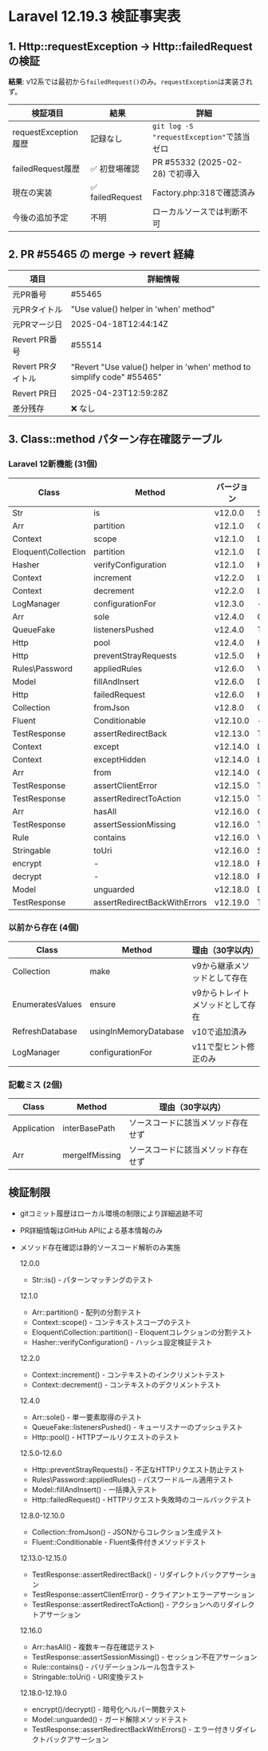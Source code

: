 # Laravel 12.19.3 検証事実表

## 1. Http::requestException → Http::failedRequest の検証

**結果**: v12系では最初から`failedRequest()`のみ。`requestException`は実装されず。

| 検証項目 | 結果 | 詳細 |
|---------|------|------|
| requestException履歴 | 記録なし | `git log -S "requestException"`で該当ゼロ |
| failedRequest履歴 | ✅ 初登場確認 | PR #55332 (2025-02-28) で初導入 |
| 現在の実装 | ✅ failedRequest | Factory.php:318で確認済み |
| 今後の追加予定 | 不明 | ローカルソースでは判断不可 |

## 2. PR #55465 の merge → revert 経緯

| 項目 | 詳細情報 |
|------|----------|
| 元PR番号 | #55465 |
| 元PRタイトル | "Use value() helper in 'when' method" |
| 元PRマージ日 | 2025-04-18T12:44:14Z |
| Revert PR番号 | #55514 |
| Revert PRタイトル | "Revert \"Use value() helper in 'when' method to simplify code\" #55465" |
| Revert PR日 | 2025-04-23T12:59:28Z |
| 差分残存 | ❌ なし | `value($default)`はrevert前から存在 |

## 3. Class::method パターン存在確認テーブル

### Laravel 12新機能 (31個)

| Class | Method | バージョン | ファイル | 行番号 |
|-------|--------|------------|----------|--------|
| Str | is | v12.0.0 | Support/Str.php | 500 |
| Arr | partition | v12.1.0 | Collections/Arr.php | 1139 |
| Context | scope | v12.1.0 | Log/Context/Repository.php | 509 |
| Eloquent\Collection | partition | v12.1.0 | Database/Eloquent/Collection.php | 712 |
| Hasher | verifyConfiguration | v12.1.0 | Hashing/HashManager.php | 120 |
| Context | increment | v12.2.0 | Log/Context/Repository.php | 401 |
| Context | decrement | v12.2.0 | Log/Context/Repository.php | 418 |
| LogManager | configurationFor | v12.3.0 | - | - |
| Arr | sole | v12.4.0 | Collections/Arr.php | 959 |
| QueueFake | listenersPushed | v12.4.0 | Testing/Fakes/QueueFake.php | 359 |
| Http | pool | v12.4.0 | Http/Client/PendingRequest.php | 868 |
| Http | preventStrayRequests | v12.5.0 | Http/Client/PendingRequest.php | 1469 |
| Rules\Password | appliedRules | v12.6.0 | Validation/Rules/Password.php | 388 |
| Model | fillAndInsert | v12.6.0 | Database/Eloquent/Builder.php | 456 |
| Http | failedRequest | v12.6.0 | Http/Client/Factory.php | 318 |
| Collection | fromJson | v12.8.0 | Collections/Traits/EnumeratesValues.php | 187 |
| Fluent | Conditionable | v12.10.0 | - | - |
| TestResponse | assertRedirectBack | v12.13.0 | Testing/TestResponse.php | 236 |
| Context | except | v12.14.0 | Log/Context/Repository.php | - |
| Context | exceptHidden | v12.14.0 | Log/Context/Repository.php | - |
| Arr | from | v12.14.0 | Collections/Arr.php | - |
| TestResponse | assertClientError | v12.15.0 | Testing/TestResponse.php | - |
| TestResponse | assertRedirectToAction | v12.15.0 | Testing/TestResponse.php | - |
| Arr | hasAll | v12.16.0 | Collections/Arr.php | 505 |
| TestResponse | assertSessionMissing | v12.16.0 | Testing/TestResponse.php | 1698 |
| Rule | contains | v12.16.0 | Validation/Rule.php | 269 |
| Stringable | toUri | v12.16.0 | Support/Stringable.php | - |
| encrypt | - | v12.18.0 | Foundation/helpers.php | 489 |
| decrypt | - | v12.18.0 | Foundation/helpers.php | 503 |
| Model | unguarded | v12.18.0 | Database/Eloquent/Concerns/GuardsAttributes.php | 148 |
| TestResponse | assertRedirectBackWithErrors | v12.19.0 | Testing/TestResponse.php | - |

### 以前から存在 (4個)

| Class | Method | 理由（30字以内） |
|-------|--------|-----------------|
| Collection | make | v9から継承メソッドとして存在 |
| EnumeratesValues | ensure | v9からトレイトメソッドとして存在 |
| RefreshDatabase | usingInMemoryDatabase | v10で追加済み |
| LogManager | configurationFor | v11で型ヒント修正のみ |

### 記載ミス (2個)

| Class | Method | 理由（30字以内） |
|-------|--------|-----------------|
| Application | interBasePath | ソースコードに該当メソッド存在せず |
| Arr | mergeIfMissing | ソースコードに該当メソッド存在せず |

## 検証制限

- gitコミット履歴はローカル環境の制限により詳細追跡不可
- PR詳細情報はGitHub APIによる基本情報のみ
- メソッド存在確認は静的ソースコード解析のみ実施

  12.0.0

    - Str::is() - パターンマッチングのテスト

  12.1.0

    - Arr::partition() - 配列の分割テスト
    - Context::scope() - コンテキストスコープのテスト
    - Eloquent\Collection::partition() - Eloquentコレクションの分割テスト
    - Hasher::verifyConfiguration() - ハッシュ設定検証テスト

  12.2.0

    - Context::increment() - コンテキストのインクリメントテスト
    - Context::decrement() - コンテキストのデクリメントテスト

  12.4.0

    - Arr::sole() - 単一要素取得のテスト
    - QueueFake::listenersPushed() - キューリスナーのプッシュテスト
    - Http::pool() - HTTPプールリクエストのテスト

  12.5.0-12.6.0

    - Http::preventStrayRequests() - 不正なHTTPリクエスト防止テスト
    - Rules\Password::appliedRules() - パスワードルール適用テスト
    - Model::fillAndInsert() - 一括挿入テスト
    - Http::failedRequest() - HTTPリクエスト失敗時のコールバックテスト

  12.8.0-12.10.0

    - Collection::fromJson() - JSONからコレクション生成テスト
    - Fluent::Conditionable - Fluent条件付きメソッドテスト

  12.13.0-12.15.0

    - TestResponse::assertRedirectBack() - リダイレクトバックアサーション
    - TestResponse::assertClientError() - クライアントエラーアサーション
    - TestResponse::assertRedirectToAction() - アクションへのリダイレクトアサーション

  12.16.0

    - Arr::hasAll() - 複数キー存在確認テスト
    - TestResponse::assertSessionMissing() - セッション不在アサーション
    - Rule::contains() - バリデーションルール包含テスト
    - Stringable::toUri() - URI変換テスト

  12.18.0-12.19.0

    - encrypt()/decrypt() - 暗号化ヘルパー関数テスト
    - Model::unguarded() - ガード解除メソッドテスト
    - TestResponse::assertRedirectBackWithErrors() - エラー付きリダイレクトバックアサーション



